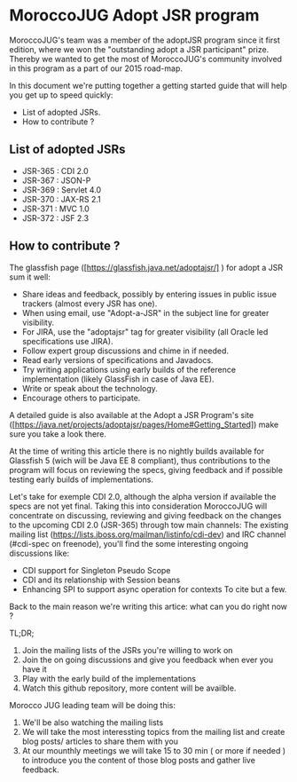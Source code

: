 # MoroccoJUG Adopt JSR program

MoroccoJUG's team was a member of the adoptJSR program since it first edition, where we won the "outstanding adopt a JSR participant" prize. Thereby we wanted to get the most of MoroccoJUG's community involved in this program as a part of our 2015 road-map. 

In this document we're putting together a getting started guide that will help you  get up to speed quickly:

  - List of adopted JSRs.
  - How to contribute ?

## List of adopted JSRs
 - JSR-365 : CDI 2.0
 - JSR-367 : JSON-P
 - JSR-369 : Servlet 4.0
 - JSR-370 : JAX-RS 2.1
 - JSR-371 : MVC 1.0
 - JSR-372 : JSF 2.3 

## How to contribute ?
The glassfish page ([https://glassfish.java.net/adoptajsr/] ) for adopt a JSR sum it well:

 - Share ideas and feedback, possibly by entering issues in public issue trackers (almost every JSR has one).
 - When using email, use "Adopt-a-JSR" in the subject line for greater visibility.
 - For JIRA, use the "adoptajsr" tag for greater visibility (all Oracle led specifications use JIRA).
 - Follow expert group discussions and chime in if needed.
 - Read early versions of specifications and Javadocs.
 - Try writing applications using early builds of the reference implementation (likely GlassFish in case of Java EE).
 - Write or speak about the technology.
 - Encourage others to participate.

A detailed guide is also available at the Adopt a JSR Program's site ([https://java.net/projects/adoptajsr/pages/Home#Getting_Started]) make sure you take a look there.

At the time of writing this article there is no nightly builds available for Glassfish 5 (wich will be Java EE 8 compliant), thus contributions to the program will focus on reviewing the specs, giving feedback and if possible testing early builds of implementations.
 
Let's take for exemple CDI 2.0, although the alpha version if available the specs are not yet final. Taking this into consideration MoroccoJUG will concentrate on discussing, reviewing and giving feedback on the changes to the upcoming CDI 2.0 (JSR-365) through tow main channels: The existing mailing list (https://lists.jboss.org/mailman/listinfo/cdi-dev) and IRC channel (#cdi-spec on freenode), you'll find the some interesting ongoing discussions like:
 - CDI support for Singleton Pseudo Scope
 - CDI and its relationship with Session beans
 - Enhancing SPI to support async operation for contexts
 To cite but a few.

Back to the main reason we're writing this artice: what can you do right now ? 

TL;DR;
 1. Join the mailing lists of the JSRs you're willing to work on
 2. Join the on going discussions and give you feedback when ever you have it 
 3. Play with the early build of the implementations
 4. Watch this github repository, more content will be availble.
 
Morocco JUG leading team will be doing this:
 1. We'll be also watching the mailing lists 
 2. We will take the most interessting topics from the mailing list and create blog posts/ articles to share them with you
 3. At our mounthly meetings we will take 15 to 30 min ( or more if needed ) to introduce you the content of those blog posts and gather live feedback.

[https://glassfish.java.net/adoptajsr/]:https://glassfish.java.net/adoptajsr/
